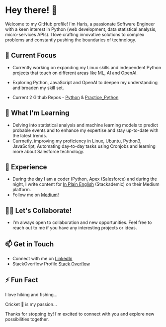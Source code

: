 # Hey there! 👋

Welcome to my GitHub profile! I'm Haris, a passionate Software Engineer with a keen interest in Python (web development, data statistical analysis, micro-services APIs). I love crafting innovative solutions to complex problems and constantly pushing the boundaries of technology.

## 🔭 Current Focus

- Currently working on expanding my Linux skills and independent Python projects that touch on different areas like ML, AI and OpenAI.
- Exploring Python, JavaScript and OpenAI to deepen my understanding and broaden my skill set.

- Current 2 Github Repos - [Python](https://github.com/KhanN-byte/Python) & [Practice_Python](https://github.com/KhanN-byte/Practice_Python)

## 🌱 What I'm Learning

- Delving into statistical analysis and machine learning models to predict probable events and to enhance my expertise and stay up-to-date with the latest trends.
- Currnetly, improving my proficiency in Linux, Ubuntu, Python3, JavaScript, Automating day-to-day tasks using Cronjobs and learning more about Salesforce technology.

## 💼 Experience

- During the day I am a coder (Python, Apex (Salesforce) and during the night, I write content for [In Plain English](https://plainenglish.io/) (Stackademic) on their Medium platform.
- Follow me on [Medium](https://medium.com/@haris7991)!

## 👯‍♀️ Let's Collaborate!

- I'm always open to collaboration and new opportunities. Feel free to reach out to me if you have any interesting projects or ideas.

## 📫 Get in Touch

- Connect with me on [LinkedIn](https://www.linkedin.com/in/khan-haris/)
- StackOverflow Profile [Stack Overflow](https://stackoverflow.com/users/5387290/data-is-everything)

## ⚡ Fun Fact

I love hiking and fishing...

Cricket 🏏 is my passion...

Thanks for stopping by! I'm excited to connect with you and explore new possibilities together.
